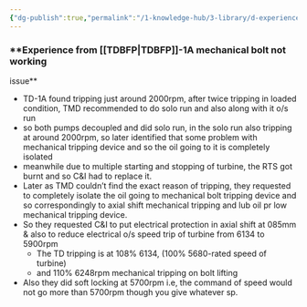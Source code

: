 ```yaml
---
{"dg-publish":true,"permalink":"/1-knowledge-hub/3-library/d-experiences-and-learnings/1-office/2-tstps-incidents-and-experiences/experience-from-tdbfp-1-a-mechanical-bolt-not-working/","noteIcon":""}
---
```


### **Experience from [[TDBFP\|TDBFP]]-1A mechanical bolt not working

issue**

- TD-1A found tripping just around 2000rpm, after twice tripping in loaded condition, TMD recommended to do solo run and also along with it o/s run
- so both pumps decoupled and did solo run, in the solo run also tripping at around 2000rpm, so later identified that some problem with mechanical tripping device and so the oil going to it is completely isolated
- meanwhile due to multiple starting and stopping of turbine, the RTS got burnt and so C&I had to replace it.
- Later as TMD couldn’t find the exact reason of tripping, they requested to completely isolate the oil going to mechanical bolt tripping device and so correspondingly to axial shift mechanical tripping and lub oil pr low mechanical tripping device.
- So they requested C&I to put electrical protection in axial shift at 085mm & also to reduce electrical o/s speed trip of turbine from 6134 to 5900rpm
    - The TD tripping is at 108% 6134, (100% 5680-rated speed of turbine)
    - and 110% 6248rpm mechanical tripping on bolt lifting
- Also they did soft locking at 5700rpm i.e, the command of speed would not go more than 5700rpm though you give whatever sp.